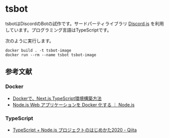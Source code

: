 # tsbot

tsbotはDiscordのBotの試作です。サードパーティライブラリ [Discord.js](https://github.com/discordjs/discord.js) を利用しています。プログラミング言語はTypeScriptです。

次のように実行します。

```shell
docker build . -t tsbot-image
docker run --rm --name tsbot tsbot-image
```

## 参考文献

### Docker

- [Dockerで、Next.js,TypeScript環境構築方法](https://zenn.dev/tasuya/articles/da033574b85e6d)
- [Node.js Web アプリケーションを Docker 化する ｜ Node.js](https://nodejs.org/ja/docs/guides/nodejs-docker-webapp)

### TypeScript

- [TypeScript + Node.js プロジェクトのはじめかた2020 - Qiita](https://qiita.com/notakaos/items/3bbd2293e2ff286d9f49)
